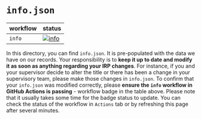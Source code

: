 # `info.json`

| workflow | status |
| - | - |
| `info` | [![info](https://github.com/ese-msc-2022/irp-yz6622/actions/workflows/info.yml/badge.svg)](https://github.com/ese-msc-2022/irp-yz6622/actions/workflows/info.yml) |

In this directory, you can find `info.json`. It is pre-populated with the data we have on our records. Your responsibility is to **keep it up to date and modify it as soon as anything regarding your IRP changes**. For instance, if you and your supervisor decide to alter the title or there has been a change in your supervisory team, please make those changes in `info.json`. To confirm that your `info.json` was modified correctly, please **ensure the `info` workflow in GitHub Actions is passing** - workflow badge in the table above. Please note that it usually takes some time for the badge status to update. You can check the status of the workflow in `Actions` tab or by refreshing this page after several minutes.
